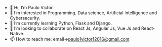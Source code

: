 - 👋 Hi, I’m Paulo Victor.
- 👀 I’m interested in Programming, Data science, Artificial Intelligence and Cybersecurity.
- 🌱 I’m currently learning Python, Flask and Django.
- 💞️ I’m looking to collaborate on React Js, Angular Js, Vue Js and React-Native.
- 📫 How to reach me: email->paulo1victor12016@gmail.com

<!---
paulo1victor12016/paulo1victor12016 is a ✨ special ✨ repository because its `README.md` (this file) appears on your GitHub profile.
You can click the Preview link to take a look at your changes.
--->
